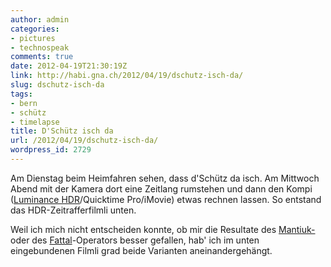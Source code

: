 ```yaml
---
author: admin
categories:
- pictures
- technospeak
comments: true
date: 2012-04-19T21:30:19Z
link: http://habi.gna.ch/2012/04/19/dschutz-isch-da/
slug: dschutz-isch-da
tags:
- bern
- schütz
- timelapse
title: D'Schütz isch da
url: /2012/04/19/dschutz-isch-da/
wordpress_id: 2729
---
```


Am Dienstag beim Heimfahren sehen, dass d'Schütz da isch. Am Mittwoch Abend mit der Kamera dort eine Zeitlang rumstehen und dann den Kompi ([Luminance HDR](http://qtpfsgui.sourceforge.net/)/Quicktime Pro/iMovie) etwas rechnen lassen. So entstand das HDR-Zeitrafferfilmli unten.




Weil ich mich nicht entscheiden konnte, ob mir die Resultate des [Mantiuk-](http://www.mpi-inf.mpg.de/~mantiuk/contrast_domain/) oder des [Fattal](http://www.cs.huji.ac.il/~danix/hdr/)-Operators besser gefallen, hab' ich im unten eingebundenen Filmli grad beide Varianten aneinandergehängt.



